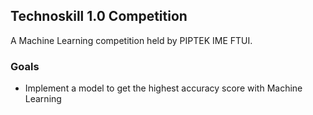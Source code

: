 ## **Technoskill 1.0 Competition**
A Machine Learning competition held by PIPTEK IME FTUI. 

### **Goals**
- Implement a model to get the highest accuracy score with Machine Learning

